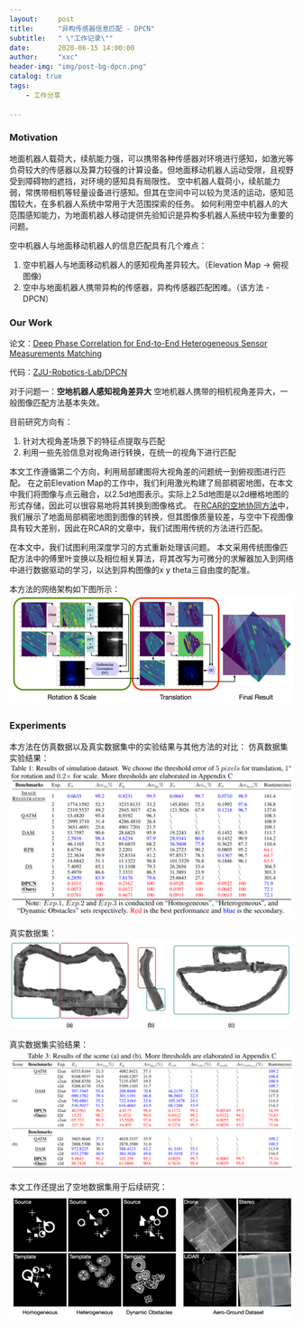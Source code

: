 ```yaml
---
layout:     post
title:      "异构传感器信息匹配 - DPCN"
subtitle:   " \"工作记录\""
date:       2020-06-15 14:00:00
author:     "xxc"
header-img: "img/post-bg-dpcn.png"
catalog: true
tags:
    - 工作分享

---
```

<head>
    <script src="https://cdn.mathjax.org/mathjax/latest/MathJax.js?config=TeX-AMS-MML_HTMLorMML" type="text/javascript"></script>
    <script type="text/x-mathjax-config">
        MathJax.Hub.Config({
            tex2jax: {
            skipTags: ['script', 'noscript', 'style', 'textarea', 'pre'],
            inlineMath: [['$','$']]
            }
        });
    </script>
</head>

### Motivation
地面机器人载荷大，续航能力强，可以携带各种传感器对环境进行感知，如激光等负荷较大的传感器以及算力较强的计算设备。但地面移动机器人运动受限，且视野受到障碍物的遮挡，对环境的感知具有局限性。
空中机器人载荷小，续航能力弱，常携带相机等轻量设备进行感知。但其在空间中可以较为灵活的运动，感知范围较大，在多机器人系统中常用于大范围探索的任务。
如何利用空中机器人的大范围感知能力，为地面机器人移动提供先验知识是异构多机器人系统中较为重要的问题。

空中机器人与地面移动机器人的信息匹配具有几个难点：
1. 空中机器人与地面移动机器人的感知视角差异较大。（Elevation Map -> 俯视图像)
2. 空中与地面机器人携带异构的传感器，异构传感器匹配困难。（该方法 - DPCN）

### Our Work

论文：[Deep Phase Correlation for End-to-End Heterogeneous Sensor Measurements Matching](https://arxiv.org/abs/2008.09474)

代码：[ZJU-Robotics-Lab/DPCN](https://github.com/ZJU-Robotics-Lab/DPCN)

对于问题一：**空地机器人感知视角差异大**
空地机器人携带的相机视角差异大，一般图像匹配方法基本失效。

目前研究方向有：
1. 针对大视角差场景下的特征点提取与匹配
2. 利用一些先验信息对视角进行转换，在统一的视角下进行匹配

本文工作遵循第二个方向，利用局部建图将大视角差的问题统一到俯视图进行匹配。
在之前Elevation Map的工作中，我们利用激光构建了局部稠密地图，在本文中我们将图像与点云融合，以2.5d地图表示。实际上2.5d地图是以2d栅格地图的形式存储，因此可以很容易地将其转换到图像格式。
在[RCAR的空地协同方法](https://maverickpeter.github.io/2020/04/20/Air-Ground-Collaborative-localization/)中，我们展示了地面局部稠密地图到图像的转换，但其图像质量较差，与空中下视图像具有较大差别，因此在RCAR的文章中，我们试图用传统的方法进行匹配。

在本文中，我们试图利用深度学习的方式重新处理该问题。
本文采用传统图像匹配方法中的傅里叶变换以及相位相关算法，将其改写为可微分的求解器加入到网络中进行数据驱动的学习，以达到异构图像的x y theta三自由度的配准。

本方法的网络架构如下图所示：
![dpcn-dataset](/img/in-post/post-dpcn/post-img-dpcn.png)

### Experiments
本方法在仿真数据以及真实数据集中的实验结果与其他方法的对比：
仿真数据集实验结果：
![dpcn-experiment-sim](/img/in-post/post-dpcn/post-img-simulation.png)

真实数据集：
![dpcn-experiment-real](/img/in-post/post-dpcn/post-img-agdataset_full.png)

真实数据集实验结果：
![dpcn-experiment-real](/img/in-post/post-dpcn/post-img-real.png)

本文工作还提出了空地数据集用于后续研究：
![dpcn-dataset](/img/in-post/post-dpcn/post-img-agdataset.png)
